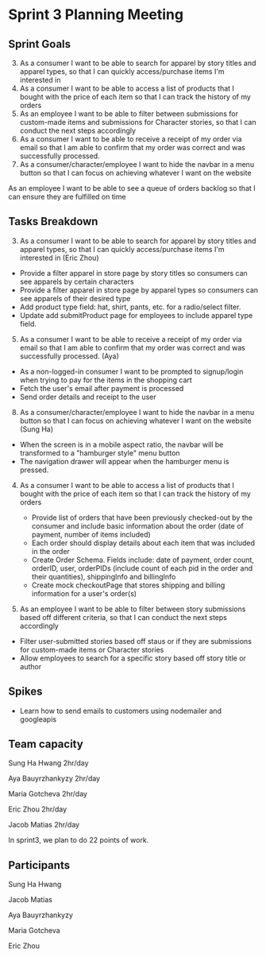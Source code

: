 # Sprint 3 Planning Meeting
## Sprint Goals

3. As a consumer I want to be able to search for apparel by story titles and apparel types, so that I can quickly access/purchase items I'm interested in
4. As a consumer I want to be able to access a list of products that I bought with the price of each item so that I can track the history of my orders
7. As an employee I want to be able to filter between submissions for custom-made items and submissions for Character stories, so that I can conduct the next steps accordingly
5. As a consumer I want to be able to receive a receipt of my order via email so that I am able to confirm that my order was correct and was successfully processed.
8. As a consumer/character/employee I want to hide the navbar in a menu button so that I can focus on achieving whatever I want on the website

As an employee I want to be able to see a queue of orders backlog so that I can ensure they are fulfilled on time

## Tasks Breakdown
3. As a consumer I want to be able to search for apparel by story titles and apparel types, so that I can quickly access/purchase items I'm interested in (Eric Zhou)
  - Provide a filter apparel in store page by story titles so consumers can see apparels by certain characters
  - Provide a filter apparel in store page by apparel types so consumers can see apparels of their desired type
  - Add product type field: hat, shirt, pants, etc. for a radio/select filter.
  - Update add submitProduct page for employees to include apparel type field.

5. As a consumer I want to be able to receive a receipt of my order via email so that I am able to confirm that my order was correct and was successfully processed. (Aya)
  - As a non-logged-in consumer I want to be prompted to signup/login when trying to pay for the items in the shopping cart
  - Fetch the user's email after payment is processed 
  - Send order details and receipt to the user 

8. As a consumer/character/employee I want to hide the navbar in a menu button so that I can focus on achieving whatever I want on the website
(Sung Ha)
  - When the screen is in a mobile aspect ratio, the navbar will be transformed to a "hamburger style" menu button
  - The navigation drawer will appear when the hamburger menu is pressed.

4. As a consumer I want to be able to access a list of products that I bought with the price of each item so that I can track the history of my orders
   - Provide list of orders that have been previously checked-out by the consumer and include basic information about the order (date of payment, number of items included)
   - Each order should display details about each item that was included in the order
   - Create Order Schema. Fields include: date of payment, order count, orderID, user, orderPIDs (include count of each pid in the order and their quantities), shippingInfo and billingInfo
   - Create mock checkoutPage that stores shipping and billing information for a user's order(s) 

7. As an employee I want to be able to filter between story submissions based off different criteria, so that I can conduct the next steps accordingly
  - Filter user-submitted stories based off staus or if they are submissions for custom-made items or Character stories
  - Allow employees to search for a specific story based off story title or author

## Spikes
- Learn how to send emails to customers using nodemailer and googleapis

## Team capacity

Sung Ha Hwang 2hr/day

Aya Bauyrzhankyzy 2hr/day

Maria Gotcheva 2hr/day

Eric Zhou 2hr/day

Jacob Matias 2hr/day

In sprint3, we plan to do 22 points of work.

## Participants

Sung Ha Hwang

Jacob Matias

Aya Bauyrzhankyzy

Maria Gotcheva

Eric Zhou
